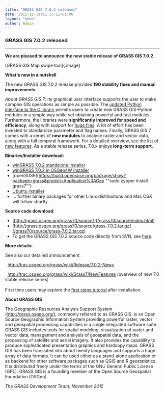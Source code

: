 ```yaml
---
title: "GRASS GIS 7.0.2 released"
date: 2015-11-19T11:36:11+01:00
layout: "news"
author: Admin
---
```


### GRASS GIS 7.0.2 released

------------------------------------------------------------------------

**We are pleased to announce the **new stable release** of **GRASS GIS
7.0.2****

[GRASS GIS Map swipe tool]{.image}

**What's new in a nutshell**

The new GRASS GIS 7.0.2 release provides **190 stability fixes and
manual improvements**.

*About GRASS GIS 7*: Its graphical user interface supports the user to
make complex GIS operations as simple as possible. The [updated Python
interface to the C
library](/grass70/manuals/libpython/index.html) permits users
to create new GRASS GIS-Python modules in a simple way while yet
obtaining powerful and fast modules. Furthermore, the libraries were
**significantly improved for speed and efficiency**, along with support
for [huge
files](http://grasswiki.osgeo.org/wiki/Category:Massive_data_analysis).
A lot of effort has been invested to standardize parameter and flag
names. Finally, GRASS GIS 7 comes with a series of **new modules** to
analyse raster and vector data, along with a full temporal framework.
For a detailed overview, see the list of [new
features](http://trac.osgeo.org/grass/wiki/Grass7/NewFeatures). As a
stable release series, 7.0.x enjoys **long-term support**.

**Binaries/Installer download:**

-   [winGRASS 7.0.2 standalone
    installer](/grass70/binary/mswindows/native/WinGRASS-7.0.2-1-Setup.html)
-   [winGRASS 7.0.2 in OSGeo4W
    installer](http://trac.osgeo.org/osgeo4w/wiki/pkg-grass)
-   [openSUSE](https://build.opensuse.org/package/show?package=grass&project=Application%3AGeo ""sudo zypper install grass7"")
-   [Ubuntu
    installer](https://launchpad.net/~grass/+archive/ubuntu/grass-stable)
-   \... further binary packages for other Linux distributions and Mac
    OSX will follow shortly.

**Source code download:**

-   [http://grass.osgeo.org/grass70/source/](/grass70/source/index.html)
-   [http://grass.osgeo.org/grass70/source/grass-7.0.2.tar.gz](/grass70/source/grass-7.0.2.tar.gz)
-   To get the GRASS GIS 7.0.2 source code directly from SVN, see
    [here](http://trac.osgeo.org/grass/wiki/Release/7.0.2-News).

**More details:**

See also our detailed announcement:


  <http://trac.osgeo.org/grass/wiki/Release/7.0.2-News>



  <http://trac.osgeo.org/grass/wiki/Grass7/NewFeatures> (overview of new
7.0 stable release series)\
\
First time users may explore the [first steps
tutorial](/documentation/first-time-users/index.html) after
installation.


**About GRASS GIS**

The Geographic Resources Analysis Support System
([http://grass.osgeo.org/)](/index.html), commonly referred
to as GRASS GIS, is an Open Source Geographic Information System
providing powerful raster, vector and geospatial processing capabilities
in a single integrated software suite. GRASS GIS includes tools for
spatial modeling, visualization of raster and vector data, management
and analysis of geospatial data, and the processing of satellite and
aerial imagery. It also provides the capability to produce sophisticated
presentation graphics and hardcopy maps. GRASS GIS has been translated
into about twenty languages and supports a huge array of data formats.
It can be used either as a stand-alone application or as backend for
other software packages such as QGIS and R geostatistics. It is
distributed freely under the terms of the GNU General Public License
(GPL). GRASS GIS is a founding member of the Open Source Geospatial
Foundation (OSGeo).

*The GRASS Development Team, November 2015*

